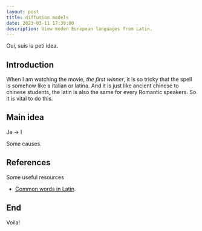 ```yaml
---
layout: post
title: diffusion models 
date: 2023-03-11 17:39:00
description: View moden European languages from Latin.
---
```


Oui, suis la peti idea.

## Introduction
When I am watching the movie, *the first winner*, it is so tricky that the spell is somehow like a italian or latina. And it is just like ancient chinese to chinese students, the latin is also the same for every Romantic speakers. So it is vital to do this.

## Main idea

Je → I

Some causes.


## References

Some useful resources 

- [Common words in Latin](https://blogs.transparent.com/latin/100-most-common-words-in-latin/).


## End

Voila! 
